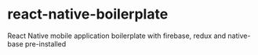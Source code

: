 # react-native-boilerplate
React Native mobile application boilerplate with firebase, redux and native-base pre-installed
